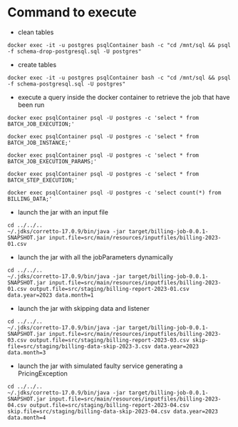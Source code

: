 # Command to execute

* clean tables

```shell
docker exec -it -u postgres psqlContainer bash -c "cd /mnt/sql && psql -f schema-drop-postgresql.sql -U postgres"
```

* create tables

```shell
docker exec -it -u postgres psqlContainer bash -c "cd /mnt/sql && psql -f schema-postgresql.sql -U postgres"
```

* execute a query inside the docker container to retrieve the job that have been run

```shell
docker exec psqlContainer psql -U postgres -c 'select * from BATCH_JOB_EXECUTION;'
```

```shell
docker exec psqlContainer psql -U postgres -c 'select * from BATCH_JOB_INSTANCE;'
```

```shell
docker exec psqlContainer psql -U postgres -c 'select * from BATCH_JOB_EXECUTION_PARAMS;'
```

```shell
docker exec psqlContainer psql -U postgres -c 'select * from BATCH_STEP_EXECUTION;'
```

```shell
docker exec psqlContainer psql -U postgres -c 'select count(*) from BILLING_DATA;'
```

* launch the jar with an input file

```shell
cd ../../..
~/.jdks/corretto-17.0.9/bin/java -jar target/billing-job-0.0.1-SNAPSHOT.jar input.file=src/main/resources/inputfiles/billing-2023-01.csv
``` 

* launch the jar with all the jobParameters dynamically

```shell
cd ../../..
~/.jdks/corretto-17.0.9/bin/java -jar target/billing-job-0.0.1-SNAPSHOT.jar input.file=src/main/resources/inputfiles/billing-2023-01.csv output.file=src/staging/billing-report-2023-01.csv data.year=2023 data.month=1
``` 

* launch the jar with skipping data and listener

```shell
cd ../../..
~/.jdks/corretto-17.0.9/bin/java -jar target/billing-job-0.0.1-SNAPSHOT.jar input.file=src/main/resources/inputfiles/billing-2023-03.csv output.file=src/staging/billing-report-2023-03.csv skip-file=src/staging/billing-data-skip-2023-3.csv data.year=2023 data.month=3
```

* launch the jar with simulated faulty service generating a PricingException

```shell
cd ../../..
~/.jdks/corretto-17.0.9/bin/java -jar target/billing-job-0.0.1-SNAPSHOT.jar input.file=src/main/resources/inputfiles/billing-2023-04.csv output.file=src/staging/billing-report-2023-04.csv skip.file=src/staging/billing-data-skip-2023-04.csv data.year=2023 data.month=4
``` 

